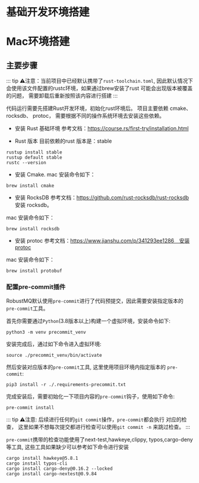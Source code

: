 # 基础开发环境搭建
# Mac环境搭建
## 主要步骤

::: tip
 ⚠️注意：当前项目中已经默认携带了`rust-toolchain.toml`, 
 因此默认情况下会使用该文件配置的rustc环境，如果通过brew安装了rust 
 可能会出现版本被覆盖的问题， 需要卸载后重新按照该内容进行搭建
:::

代码运行需要先搭建Rust开发环境，初始化rust环境后。 项目主要依赖 cmake、rocksdb、
protoc， 需要根据不同的操作系统环境去安装这些依赖。

- 安装 Rust 基础环境
参考文档：https://course.rs/first-try/installation.html

- Rust 版本
目前依赖的rust 版本是：stable
```shell
rustup install stable
rustup default stable
rustc --version
```
- 安装 Cmake.
mac 安装命令如下：
```shell
brew install cmake
```

- 安装 RocksDB
参考文档：https://github.com/rust-rocksdb/rust-rocksdb 安装 rocksdb。

mac 安装命令如下：
```shell
brew install rocksdb
```

- 安装 protoc
参考文档：https://www.jianshu.com/p/341293ee1286　安装protoc

mac 安装命令如下：
```shell
brew install protobuf
```

### 配置pre-commit插件

RobustMQ默认使用`pre-commit`进行了代码预提交，因此需要安装指定版本的
`pre-commit`工具。

首先你需要通过`Python`(3.8版本以上)构建一个虚拟环境，安装命令如下:
```shell
python3 -m venv precommit_venv
```

安装完成后，通过如下命令进入虚拟环境:
```shell
source ./precommit_venv/bin/activate
```

然后安装对应版本的`pre-commit`工具, 这里使用项目环境内指定版本的
`pre-commit`:
```shell
pip3 install -r ./.requirements-precommit.txt
```

完成安装后，需要初始化一下项目内容的`pre-commit`钩子，使用如下命令:
```shell
pre-commit install
```

::: tip
⚠️注意: 后续进行任何的`git commit`操作，`pre-commit`都会执行 
对应的检查， 这里如果不想每次提交都进行检查可以使用`git commit -n`
来跳过检查。
:::

`pre-commit`携带的检查功能使用了next-test,hawkeye,clippy,
typos,cargo-deny等工具, 这些工具如果缺少可以参考如下命令进行安装
```shell
cargo install hawkeye@5.8.1
cargo install typos-cli
cargo install cargo-deny@0.16.2 --locked
cargo install cargo-nextest@0.9.84
```

